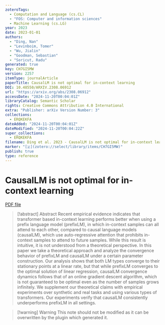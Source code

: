 ```yaml
---
zoteroTags:
  - Computation and Language (cs.CL)
  - "FOS: Computer and information sciences"
  - Machine Learning (cs.LG)
year: 2023
date: 2023-01-01
authors:
  - "Ding, Nan"
  - "Levinboim, Tomer"
  - "Wu, Jialin"
  - "Goodman, Sebastian"
  - "Soricut, Radu"
generated: true
key: CH7GI5MW
version: 2257
itemType: journalArticle
paperTitle: CausalLM is not optimal for in-context learning
DOI: 10.48550/ARXIV.2308.06912
url: "https://arxiv.org/abs/2308.06912"
accessDate: "2024-11-20T00:04:01Z"
libraryCatalog: Semantic Scholar
rights: Creative Commons Attribution 4.0 International
extra: "Publisher: arXiv Version Number: 3"
collections:
  - ERQKEKFA
dateAdded: "2024-11-20T00:04:01Z"
dateModified: "2024-11-20T00:04:22Z"
super_collections:
  - ERQKEKFA
filename: Ding et al. 2023 - CausalLM is not optimal for in-context learning.pdf
marker: "[🇿](zotero://select/library/items/CH7GI5MW)"
publish: true
type: reference
---
```

# CausalLM is not optimal for in-context learning

[PDF file](/Papers/PDFs/Ding%20et%20al.%202023%20-%20CausalLM%20is%20not%20optimal%20for%20in-context%20learning.pdf)

> [!abstract] Abstract
> Recent empirical evidence indicates that transformer based in-context learning performs better when using a prefix language model (prefixLM), in which in-context samples can all attend to each other, compared to causal language models (causalLM), which use auto-regressive attention that prohibits in-context samples to attend to future samples. While this result is intuitive, it is not understood from a theoretical perspective. In this paper we take a theoretical approach and analyze the convergence behavior of prefixLM and causalLM under a certain parameter construction. Our analysis shows that both LM types converge to their stationary points at a linear rate, but that while prefixLM converges to the optimal solution of linear regression, causalLM convergence dynamics follows that of an online gradient descent algorithm, which is not guaranteed to be optimal even as the number of samples grows infinitely. We supplement our theoretical claims with empirical experiments over synthetic and real tasks and using various types of transformers. Our experiments verify that causalLM consistently underperforms prefixLM in all settings.

>[!warning] Warning
> This note should not be modified as it can be overwritten by the plugin which generated it.

